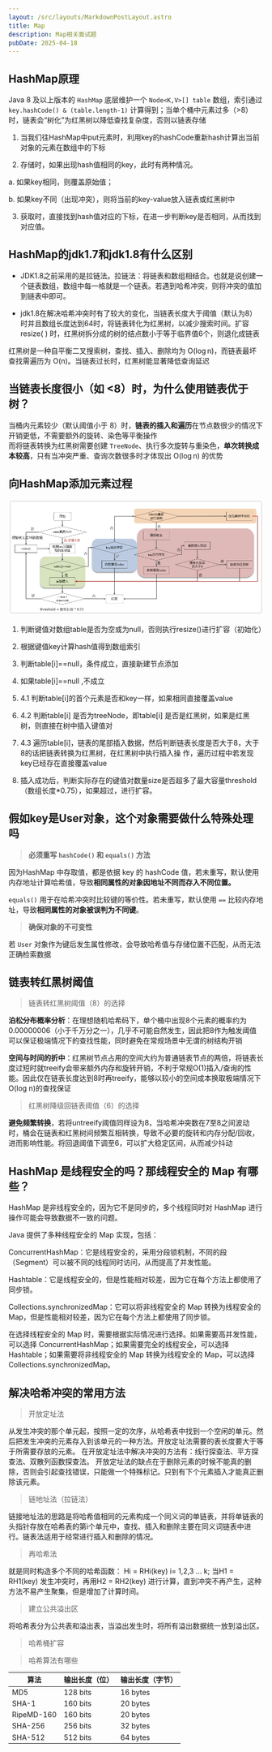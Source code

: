 ```yaml
---
layout: /src/layouts/MarkdownPostLayout.astro
title: Map
description: Map相关面试题
pubDate: 2025-04-18
---
```

## HashMap原理
Java 8 及以上版本的 `HashMap` 底层维护一个 `Node<K,V>[] table` 数组，索引通过 `key.hashCode() & (table.length-1)` 计算得到；当单个桶中元素过多（>8）时，链表会“树化”为红黑树以降低查找复杂度，否则以链表存储

1. 当我们往HashMap中put元素时，利用key的hashCode重新hash计算出当前对象的元素在数组中的下标
    
2. 存储时，如果出现hash值相同的key，此时有两种情况。
    

a. 如果key相同，则覆盖原始值；

b. 如果key不同（出现冲突），则将当前的key-value放入链表或红黑树中

3. 获取时，直接找到hash值对应的下标，在进一步判断key是否相同，从而找到对应值。


## HashMap的jdk1.7和jdk1.8有什么区别

- JDK1.8之前采用的是拉链法。拉链法：将链表和数组相结合。也就是说创建一个链表数组，数组中每一格就是一个链表。若遇到哈希冲突，则将冲突的值加到链表中即可。
    
- jdk1.8在解决哈希冲突时有了较大的变化，当链表长度大于阈值（默认为8） 时并且数组长度达到64时，将链表转化为红黑树，以减少搜索时间。扩容 resize( ) 时，红黑树拆分成的树的结点数小于等于临界值6个，则退化成链表

红黑树是一种自平衡二叉搜索树，查找、插入、删除均为 O(log n)，而链表最坏查找需遍历为 O(n)。当链表过长时，红黑树能显著降低查询延迟

## 当链表长度很小（如 <8）时，为什么使用链表优于树？
当桶内元素较少（默认阈值小于 8）时，**链表的插入和遍历**在节点数很少的情况下开销更低，不需要额外的旋转、染色等平衡操作   
而将链表转换为红黑树需要创建 `TreeNode`、执行多次旋转与重染色，**单次转换成本较高**，只有当冲突严重、查询次数很多时才体现出 O(log n) 的优势

## 向HashMap添加元素过程

![image.png](https://raw.githubusercontent.com/moiseak/blogimg/main/img/20250417160634.png)

1. 判断键值对数组table是否为空或为null，否则执行resize()进行扩容（初始化）
    
2. 根据键值key计算hash值得到数组索引
    
3. 判断table[i]==null，条件成立，直接新建节点添加
    
4. 如果table[i]==null ,不成立
    
5. 4.1 判断table[i]的首个元素是否和key一样，如果相同直接覆盖value
    
6. 4.2 判断table[i] 是否为treeNode，即table[i] 是否是红黑树，如果是红黑树，则直接在树中插入键值对
    
7. 4.3 遍历table[i]，链表的尾部插入数据，然后判断链表长度是否大于8，大于8的话把链表转换为红黑树，在红黑树中执行插入操 作，遍历过程中若发现key已经存在直接覆盖value
    
8. 插入成功后，判断实际存在的键值对数量size是否超多了最大容量threshold（数组长度*0.75），如果超过，进行扩容。

## 假如key是User对象，这个对象需要做什么特殊处理吗

> **必须重写 `hashCode()` 和 `equals()` 方法**  

因为HashMap 中存取值，都是依据 key 的 hashCode 值，若未重写，默认使用内存地址计算哈希值，导致​**​相同属性的对象因地址不同而存入不同位置​​。**

`equals()` 用于在哈希冲突时比较键的等价性。若未重写，默认使用 `==` 比较内存地址，导致​**​相同属性的对象被误判为不同键​**​。

> **确保对象的不可变性**
 
若 `User` 对象作为键后发生属性修改，会导致哈希值与存储位置不匹配，从而无法正确检索数据

## 链表转红黑树阈值
>链表转红黑树阈值（8）的选择

**泊松分布概率分析**：在理想随机哈希码下，单个桶中出现8个元素的概率约为0.00000006（小于千万分之一），几乎不可能自然发生，因此把8作为触发阈值可以保证极端情况下的查找性能，同时避免在常规场景中无谓的树结构开销

**空间与时间的折中**：红黑树节点占用的空间大约为普通链表节点的两倍，将链表长度过短时就treeify会带来额外内存和旋转开销，不利于常规O(1)插入/查询的性能。因此仅在链表长度达到8时再treeify，能够以较小的空间成本换取极端情况下O(log n)的查找保证  

>红黑树降级回链表阈值（6）的选择

**避免频繁转换**，若将untreeify阈值同样设为8，当哈希冲突数在7至8之间波动时，桶会在链表和红黑树间频繁互相转换，导致不必要的旋转和内存分配/回收，进而影响性能。将回退阈值下调至6，可以扩大稳定区间，从而减少抖动​

## HashMap 是线程安全的吗？那线程安全的 Map 有哪些？
HashMap 是非线程安全的，因为它不是同步的，多个线程同时对 HashMap 进行操作可能会导致数据不一致的问题。

Java 提供了多种线程安全的 Map 实现，包括：

ConcurrentHashMap：它是线程安全的，采用分段锁机制，不同的段（Segment）可以被不同的线程同时访问，从而提高了并发性能。

Hashtable：它是线程安全的，但是性能相对较差，因为它在每个方法上都使用了同步锁。

Collections.synchronizedMap：它可以将非线程安全的 Map 转换为线程安全的 Map，但是性能相对较差，因为它在每个方法上都使用了同步锁。

在选择线程安全的 Map 时，需要根据实际情况进行选择。如果需要高并发性能，可以选择 ConcurrentHashMap；如果需要完全的线程安全，可以选择 Hashtable；如果需要将非线程安全的 Map 转换为线程安全的 Map，可以选择 Collections.synchronizedMap。

## 解决哈希冲突的常用方法

> 开放定址法

从发生冲突的那个单元起，按照一定的次序，从哈希表中找到一个空闲的单元。然后把发生冲突的元素存入到该单元的一种方法。开放定址法需要的表长度要大于等于所需要存放的元素。 在开放定址法中解决冲突的方法有：线行探查法、平方探查法、双散列函数探查法。 开放定址法的缺点在于删除元素的时候不能真的删除，否则会引起查找错误，只能做一个特殊标记。只到有下个元素插入才能真正删除该元素。

> 链地址法（拉链法）

链接地址法的思路是将哈希值相同的元素构成一个同义词的单链表，并将单链表的头指针存放在哈希表的第i个单元中，查找、插入和删除主要在同义词链表中进行。链表法适用于经常进行插入和删除的情况。
> 再哈希法 

就是同时构造多个不同的哈希函数： Hi = RHi(key) i= 1,2,3 … k; 当H1 = RH1(key) 发生冲突时，再用H2 = RH2(key) 进行计算，直到冲突不再产生，这种方法不易产生聚集，但是增加了计算时间。
> 建立公共溢出区

将哈希表分为公共表和溢出表，当溢出发生时，将所有溢出数据统一放到溢出区。
> 哈希桶扩容

> 哈希算法有哪些

|算法|输出长度（位）|输出长度（字节）|
|---|---|---|
|MD5|128 bits|16 bytes|
|SHA-1|160 bits|20 bytes|
|RipeMD-160|160 bits|20 bytes|
|SHA-256|256 bits|32 bytes|
|SHA-512|512 bits|64 bytes|
